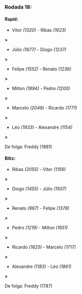 ### Rodada 18:

#### Rapid:

* Vitor *(1320)*     -     Ribas *(1623)*

 **>** 
* Júlio *(1677)*     -     Diogo *(1237)*

 **>** 
* Felipe *(1552)*     -     Renato *(1236)*

 **>** 
* Milton *(1894)*     -     Pedro *(1200)*

 **>** 
* Marcelo *(2049)*     -     Ricardo *(1771)*

 **>** 
* Léo *(1933)*     -     Alexandre *(1154)*

 **>** 

De folga: Freddy (1881)

#### Blitz:

* Ribas *(2055)*     -     Vitor *(1156)*

 **>** 
* Diogo *(1455)*     -     Júlio *(1507)*

 **>** 
* Renato *(967)*     -     Felipe *(1378)*

 **>** 
* Pedro *(1219)*     -     Milton *(1651)*

 **>** 
* Ricardo *(1625)*     -     Marcelo *(1717)*

 **>** 
* Alexandre *(1183)*     -     Léo *(1861)*

 **>** 

De folga: Freddy (1787)

